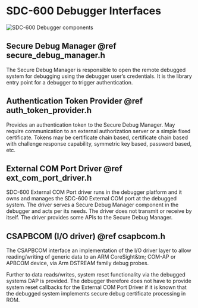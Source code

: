 
# SDC-600 Debugger Interfaces

![SDC-600 Debugger components](../res/debugger-components.png "SDC-600 Debugger components")

## Secure Debug Manager @ref secure_debug_manager.h

The Secure Debug Manager is responsible to open the remote debugged system for debugging
using the debugger user’s credentials. It is the library entry point for a debugger to
trigger authentication.

## Authentication Token Provider @ref auth_token_provider.h

Provides an authentication token to the Secure Debug Manager. May require communication to an
external authorization server or a simple fixed certificate.
Tokens may be certificate chain based, certificate chain based with challenge response capability,
symmetric key based, password based, etc.

## External COM Port Driver @ref ext_com_port_driver.h

SDC-600 External COM Port driver runs in the debugger platform and it owns and
manages the SDC-600 External COM port at the debugged system.
The driver serves a Secure Debug Manager component in the debugger and acts per its needs. 
The driver does not transmit or receive by itself. The driver provides some APIs to the
Secure Debug Manager.

## CSAPBCOM (I/O driver) @ref csapbcom.h

The CSAPBCOM interface an implementation of the I/O driver layer to allow reading/writing of generic
data to an ARM CoreSight&tm; COM-AP or APBCOM device, via Arm DSTREAM family debug probes.

Further to data reads/writes, system reset functionality via the debugged systems DAP is provided. The
debugger therefore does not have to provide system reset callbacks for the External COM Port Driver if
it is known that the debugged system implements secure debug certificate processing in ROM.
